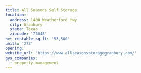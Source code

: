 ```yaml
---
title: All Seasons Self Storage
location:
  address: 1400 Weatherford Hwy
  city: Granbury
  state: Texas
  zipcode: '76048'
net_rentable_sq_ft: '53,500'
units: '272'
opening:
website_url: 'https://www.allseasonsstoragegranbury.com/'
gys_companies:
  - property-management
---
```


